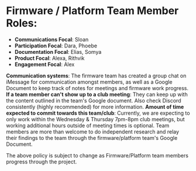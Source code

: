 # Firmware / Platform Team Member Roles:

- **Communications Focal**: Sloan
- **Participation Focal**: Dara, Phoebe
- **Documentation Focal**: Elias, Somya
- **Product Focal**: Alexa, Rithvik
- **Engagement Focal**: Alex

**Communication systems**: The firmware team has created a group chat on iMessage for communication amongst members, as well as a Google Document to keep track of notes for meetings and firmware work progress. 
**If a team member can't show up to a club meeting**: They can keep up with the content outlined in the team's Google document. Also check Discord consistently (highly recommended) for more information.
**Amount of time expected to commit towards this team/club**: Currently, we are expecting to only work within the Wednesday & Thursday 7pm-8pm club meetings, but working additional hours outside of meeting times is optional. Team members are more than welcome to do independent research and relay their findings to the team through the firmware/platform team's Google Document.

The above policy is subject to change as Firmware/Platform team members progress through the project.